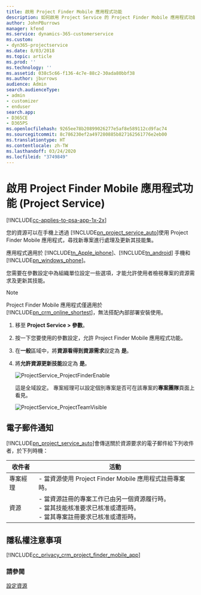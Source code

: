 ```yaml
---
title: 啟用 Project Finder Mobile 應用程式功能
description: 如何啟用 Project Service 的 Project Finder Mobile 應用程式功能
author: JohnPBurrows
manager: kfend
ms.service: dynamics-365-customerservice
ms.custom:
- dyn365-projectservice
ms.date: 8/03/2018
ms.topic: article
ms.prod: ''
ms.technology: ''
ms.assetid: 038c5c66-f136-4c7e-88c2-30ada80bbf38
ms.author: jburrows
audience: Admin
search.audienceType:
- admin
- customizer
- enduser
search.app:
- D365CE
- D365PS
ms.openlocfilehash: 9265ee78b20899026277e5af8e589112cd9fac74
ms.sourcegitcommit: 8c786230ef2a497280885b827162561776e2eb00
ms.translationtype: HT
ms.contentlocale: zh-TW
ms.lasthandoff: 03/24/2020
ms.locfileid: "3749849"
---
```

# <a name="enable-project-finder-mobile-app-features-project-service"></a>啟用 Project Finder Mobile 應用程式功能 (Project Service)

[!INCLUDE[cc-applies-to-psa-app-1x-2x](../includes/cc-applies-to-psa-app-1x-2x.md)]

您的資源可以在手機上透過 [!INCLUDE[pn_project_service_auto](../includes/pn-project-service-auto.md)]使用 Project Finder Mobile 應用程式，尋找新專案進行處理及更新其技能集。  
  
 應用程式適用於 [!INCLUDE[tn_Apple_iphone](../includes/tn-apple-iphone.md)]、[!INCLUDE[tn_android](../includes/tn-android.md)] 手機和 [!INCLUDE[pn_windows_phone](../includes/pn-windows-phone.md)]。  
  
 您需要在參數設定中為組織單位設定一些選項，才能允許使用者檢視專案的資源需求及更新其技能。  
  
> [!NOTE]
>  Project Finder Mobile 應用程式僅適用於 [!INCLUDE[pn_crm_online_shortest](../includes/pn-crm-online-shortest.md)]，無法搭配內部部署安裝使用。  
  
1. 移至 **Project Service > 參數**。  
  
2. 按一下您要使用的參數設定，允許 Project Finder Mobile 應用程式功能。  
  
3. 在**一般**區域中，將**資源看得到資源需求**設定為 **是**。  
  
4. 將**允許資源更新技能**設定為 **是**。  
  
   ![ProjectService_ProjectFinderEnable](../project-service/media/project-service-project-finder-enable.png "ProjectService_ProjectFinderEnable")  
  
   這是全域設定。 專案經理可以設定個別專案是否可在該專案的**專案團隊**頁面上看見。  
  
   ![ProjectService_ProjectTeamVisible](../project-service/media/project-service-project-team-visible.png "ProjectService_ProjectTeamVisible")  
  
## <a name="email-notifications"></a>電子郵件通知  
 [!INCLUDE[pn_project_service_auto](../includes/pn-project-service-auto.md)]會傳送關於資源要求的電子郵件給下列收件者，於下列時機：  
  
|收件者|活動|  
|---------------|-----------|  
|專案經理|- 當資源使用 Project Finder Mobile 應用程式註冊專案時。|  
|資源|- 當資源註冊的專案工作已由另一個資源履行時。<br />- 當其技能核准要求已核准或遭拒時。<br />- 當其專案註冊要求已核准或遭拒時。|  
  
## <a name="privacy-notice"></a>隱私權注意事項  
 [!INCLUDE[cc_privacy_crm_project_finder_mobile_app](../includes/cc-privacy-crm-project-finder-mobile-app.md)]  
  
### <a name="see-also"></a>請參閱  
 [設定資源](../project-service/set-up-resources.md)
